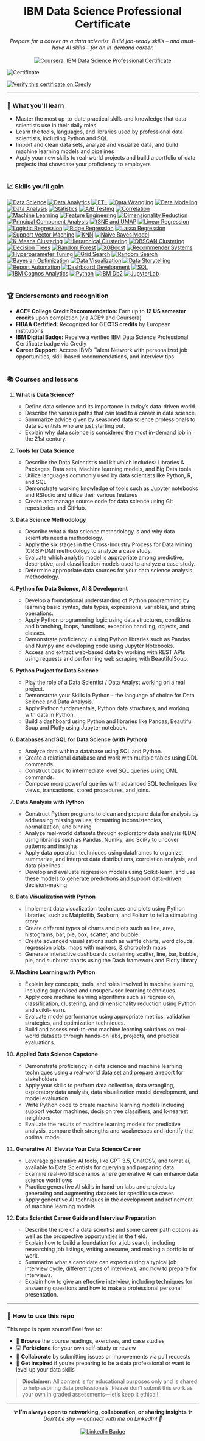 <h1 align="center">IBM Data Science Professional Certificate</h1>

<p align="center">
  <i>Prepare for a career as a data scientist. Build job-ready skills – and must-have AI skills – for an in-demand career.</i>
  <br><br>
  <a href="https://www.coursera.org/professional-certificates/ibm-data-science" target="_blank">
    <img src="https://img.shields.io/badge/Coursera-IBM%20Data%20Science%20Certificate-0056D2?style=for-the-badge&logo=coursera&logoColor=white" alt="Coursera: IBM Data Science Professional Certificate"/>
  </a>
</p>

![Certificate](./IBM%20Data%20Science%20Professional%20Certificate.png)

[![Verify this certificate on Credly](https://img.shields.io/badge/Credly-View%20Credential-blue?logo=credly)](https://www.credly.com/users/jhermienpaul/badges)

---

### 📖 What you'll learn

- Master the most up-to-date practical skills and knowledge that data scientists use in their daily roles
- Learn the tools, languages, and libraries used by professional data scientists, including Python and SQL
- Import and clean data sets, analyze and visualize data, and build machine learning models and pipelines
- Apply your new skills to real-world projects and build a portfolio of data projects that showcase your proficiency to employers

#

### 📈 Skills you'll gain

[![Data Science](https://img.shields.io/badge/Data%20Science-1976d2?style=for-the-badge)](#)
[![Data Analytics](https://img.shields.io/badge/Data%20Analytics-0057b7?style=for-the-badge)](#)
[![ETL](https://img.shields.io/badge/ETL-1e88e5?style=for-the-badge)](#)
[![Data Wrangling](https://img.shields.io/badge/Data%20Wrangling-43a047?style=for-the-badge)](#)
[![Data Modeling](https://img.shields.io/badge/Data%20Modeling-fbc02d?style=for-the-badge)](#)
[![Data Analysis](https://img.shields.io/badge/Data%20Analysis-1976d2?style=for-the-badge)](#)
[![Statistics](https://img.shields.io/badge/Statistics-4caf50?style=for-the-badge)](#)
[![A/B Testing](https://img.shields.io/badge/A%2FB%20Testing-f4511e?style=for-the-badge)](#)
[![Correlation](https://img.shields.io/badge/Correlation-00bcd4?style=for-the-badge)](#)
[![Machine Learning](https://img.shields.io/badge/Machine%20Learning-6A1B9A?style=for-the-badge)](#)
[![Feature Engineering](https://img.shields.io/badge/Feature%20Engineering-00acc1?style=for-the-badge)](#)
[![Dimensionality Reduction](https://img.shields.io/badge/Dimensionality%20Reduction-00b8d4?style=for-the-badge)](#)
[![Principal Component Analysis](https://img.shields.io/badge/Principal%20Component%20Analysis-1de9b6?style=for-the-badge)](#)
[![tSNE and UMAP](https://img.shields.io/badge/tSNE%20%26%20UMAP-00bfae?style=for-the-badge)](#)
[![Linear Regression](https://img.shields.io/badge/Linear%20Regression-00897b?style=for-the-badge)](#)
[![Logistic Regression](https://img.shields.io/badge/Logistic%20Regression-0288d1?style=for-the-badge)](#)
[![Ridge Regression](https://img.shields.io/badge/Ridge%20Regression-0097a7?style=for-the-badge)](#)
[![Lasso Regression](https://img.shields.io/badge/Lasso%20Regression-c2185b?style=for-the-badge)](#)
[![Support Vector Machine](https://img.shields.io/badge/SVM-512da8?style=for-the-badge)](#)
[![KNN](https://img.shields.io/badge/KNN-00bcd4?style=for-the-badge)](#)
[![Naive Bayes Model](https://img.shields.io/badge/Naive%20Bayes%20Model-9575cd?style=for-the-badge)](#)
[![K-Means Clustering](https://img.shields.io/badge/K--Means%20Clustering-fbc02d?style=for-the-badge)](#)
[![Hierarchical Clustering](https://img.shields.io/badge/Hierarchical%20Clustering-689f38?style=for-the-badge)](#)
[![DBSCAN Clustering](https://img.shields.io/badge/DBSCAN%20Clustering-009688?style=for-the-badge)](#)
[![Decision Trees](https://img.shields.io/badge/Decision%20Trees-43a047?style=for-the-badge)](#)
[![Random Forest](https://img.shields.io/badge/Random%20Forest-558b2f?style=for-the-badge)](#)
[![XGBoost](https://img.shields.io/badge/XGBoost-E040FB?style=for-the-badge)](#)
[![Recommender Systems](https://img.shields.io/badge/Recommender%20Systems-f48fb1?style=for-the-badge)](#)
[![Hyperparameter Tuning](https://img.shields.io/badge/Hyperparameter%20Tuning-455a64?style=for-the-badge)](#)
[![Grid Search](https://img.shields.io/badge/Grid%20Search-8d6e63?style=for-the-badge)](#)
[![Random Search](https://img.shields.io/badge/Random%20Search-bdbdbd?style=for-the-badge)](#)
[![Bayesian Optimization](https://img.shields.io/badge/Bayesian%20Optimization-1976d2?style=for-the-badge)](#)
[![Data Visualization](https://img.shields.io/badge/Data%20Visualization-3949ab?style=for-the-badge)](#)
[![Data Storytelling](https://img.shields.io/badge/Data%20Storytelling-d81b60?style=for-the-badge)](#)
[![Report Automation](https://img.shields.io/badge/Report%20Automation-008080?style=for-the-badge)](#)
[![Dashboard Development](https://img.shields.io/badge/Dashboard%20Development-00897b?style=for-the-badge)](#)
[![SQL](https://img.shields.io/badge/SQL-4479A1?style=for-the-badge&logo=mysql&logoColor=white)](#)
[![IBM Cognos Analytics](https://img.shields.io/badge/IBM%20Cognos%20Analytics-052FAD?style=for-the-badge&logo=ibm&logoColor=white)](#)
[![Python](https://img.shields.io/badge/Python-3776AB?style=for-the-badge&logo=python&logoColor=white)](#)
[![IBM Db2](https://img.shields.io/badge/IBM%20Db2-006699?style=for-the-badge&logo=ibm&logoColor=white)](#)
[![JupyterLab](https://img.shields.io/badge/JupyterLab-F37626?style=for-the-badge&logo=jupyter&logoColor=white)](#)

#

### 🏆 Endorsements and recognition

- **ACE® College Credit Recommendation:** Earn up to **12 US semester credits** upon completion (via ACE® and Coursera)
- **FIBAA Certified:** Recognized for **6 ECTS credits** by European institutions
- **IBM Digital Badge:** Receive a verified IBM Data Science Professional Certificate badge via Credly
- **Career Support:** Access IBM’s Talent Network with personalized job opportunities, skill-based recommendations, and interview tips

#

### 📚 Courses and lessons

1. **What is Data Science?**  
   - Define data science and its importance in today’s data-driven world.
   - Describe the various paths that can lead to a career in data science.
   - Summarize  advice given by seasoned data science professionals to data scientists who are just starting out.
   - Explain why data science is considered the most in-demand job in the 21st century. 

2. **Tools for Data Science**  
   - Describe the Data Scientist’s tool kit which includes: Libraries & Packages, Data sets, Machine learning models, and Big Data tools
   - Utilize languages commonly used by data scientists like Python, R, and SQL
   - Demonstrate working knowledge of tools such as Jupyter notebooks and RStudio and utilize their various features
   - Create and manage source code for data science using Git repositories and GitHub.

3. **Data Science Methodology**  
   - Describe what a data science methodology is and why data scientists need a methodology.
   - Apply the six stages in the Cross-Industry Process for Data Mining (CRISP-DM) methodology to analyze a case study.
   - Evaluate which analytic model is appropriate among predictive, descriptive, and classification models used to analyze a case study.
   - Determine appropriate data sources for your data science analysis methodology.

4. **Python for Data Science, AI & Development**  
   - Develop a foundational understanding of Python programming by learning basic syntax, data types, expressions, variables, and string operations.
   - Apply Python programming logic using data structures, conditions and branching, loops, functions, exception handling, objects, and classes.
   - Demonstrate proficiency in using Python libraries such as Pandas and Numpy and developing code using Jupyter Notebooks.
   - Access and extract web-based data by working with REST APIs using requests and performing web scraping with BeautifulSoup.

5. **Python Project for Data Science**  
   - Play the role of a Data Scientist / Data Analyst working on a real project.
   - Demonstrate your Skills in Python - the language of choice for Data Science and Data Analysis.
   - Apply Python fundamentals, Python data structures, and working with data in Python.
   - Build a dashboard using Python and libraries like Pandas, Beautiful Soup and Plotly using Jupyter notebook.

6. **Databases and SQL for Data Science (with Python)**  
   - Analyze data within a database using SQL and Python.
   - Create a relational database and work with multiple tables using DDL commands.
   - Construct basic to intermediate level SQL queries using DML commands.
   - Compose more powerful queries with advanced SQL techniques like views, transactions, stored procedures, and joins. 

7. **Data Analysis with Python**  
   - Construct Python programs to clean and prepare data for analysis by addressing missing values, formatting inconsistencies, normalization, and binning
   - Analyze real-world datasets through exploratory data analysis (EDA) using libraries such as Pandas, NumPy, and SciPy to uncover patterns and insights
   - Apply data operation techniques using dataframes to organize, summarize, and interpret data distributions, correlation analysis, and data pipelines
   - Develop and evaluate regression models using Scikit-learn, and use these models to generate predictions and support data-driven decision-making

8. **Data Visualization with Python**  
   - Implement data visualization techniques and plots using Python libraries, such as Matplotlib, Seaborn, and Folium to tell a stimulating story
   - Create different types of charts and plots such as line, area, histograms, bar, pie, box, scatter, and bubble
   - Create advanced visualizations such as waffle charts, word clouds, regression plots, maps with markers, & choropleth maps
   - Generate interactive dashboards containing scatter, line, bar, bubble, pie, and sunburst charts using the Dash framework and Plotly library

9. **Machine Learning with Python**  
   - Explain key concepts, tools, and roles involved in machine learning, including supervised and unsupervised learning techniques.
   - Apply core machine learning algorithms such as regression, classification, clustering, and dimensionality reduction using Python and scikit-learn.
   - Evaluate model performance using appropriate metrics, validation strategies, and optimization techniques.
   - Build and assess end-to-end machine learning solutions on real-world datasets through hands-on labs, projects, and practical evaluations.

10. **Applied Data Science Capstone**  
    - Demonstrate proficiency in data science and machine learning techniques using a real-world data set and prepare a report for stakeholders
    - Apply your skills to perform data collection, data wrangling, exploratory data analysis, data visualization model development, and model evaluation
    - Write Python code to create machine learning models including support vector machines, decision tree classifiers, and k-nearest neighbors
    - Evaluate the results of machine learning models for predictive analysis, compare their strengths and weaknesses and identify the optimal model   

11. **Generative AI: Elevate Your Data Science Career**  
    - Leverage generative AI tools, like GPT 3.5, ChatCSV, and tomat.ai, available to Data Scientists for querying and preparing data
    - Examine real-world scenarios where generative AI can enhance data science workflows
    - Practice generative AI skills in hand-on labs and projects by generating and augmenting datasets for specific use cases
    - Apply generative AI techniques in the development and refinement of machine learning models

12. **Data Scientist Career Guide and Interview Preparation**  
    - Describe the role of a data scientist and some career path options as well as the prospective opportunities in the field.
    - Explain how to build a foundation for a job search, including researching job listings, writing a resume, and making a portfolio of work.
    - Summarize what a candidate can expect during a typical job interview cycle, different types of interviews, and how to prepare for interviews.
    - Explain how to give an effective interview, including techniques for answering questions and how to make a professional personal presentation.

---

### 🚀 How to use this repo

This repo is open source! Feel free to:
- 👀 **Browse** the course readings, exercises, and case studies
- 💻 **Fork/clone** for your own self-study or review
- 🤝 **Collaborate** by submitting issues or improvements via pull requests
- 🌟 **Get inspired** if you’re preparing to be a data professional or want to level up your data skills
> **Disclaimer:**
> All content is for educational purposes only and is shared to help aspiring data professionals. Please don’t submit this work as your own in graded assessments—let’s keep it ethical!

---

<p align="center">
  <b>✨ I’m always open to networking, collaboration, or sharing insights ✨</b><br>
  <i>Don’t be shy — connect with me on LinkedIn! 👋</i><br><br>
  <a href="https://www.linkedin.com/in/jhermienpaul/">
    <img src="https://img.shields.io/badge/LinkedIn-Let's%20Connect!-0077B5?style=for-the-badge&logo=linkedin&logoColor=white" alt="LinkedIn Badge"/>
  </a>
</p>
